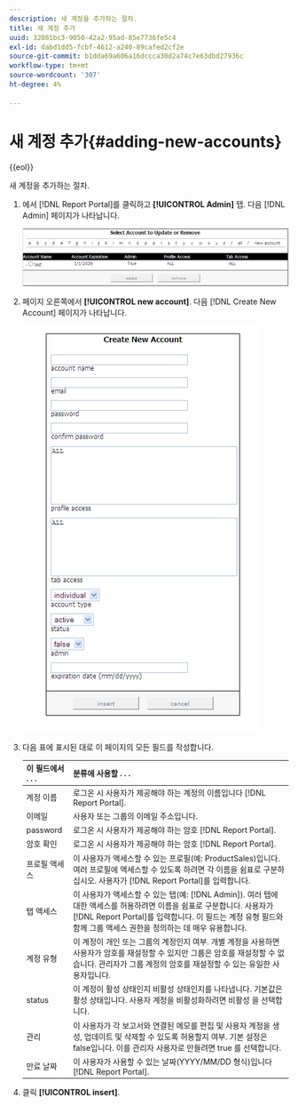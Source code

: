 ```yaml
---
description: 새 계정을 추가하는 절차.
title: 새 계정 추가
uuid: 32081bc3-9050-42a2-95ad-85e7736fe5c4
exl-id: dabd1dd5-fcbf-4612-a240-89cafed2cf2e
source-git-commit: b1dda69a606a16dccca30d2a74c7e63dbd27936c
workflow-type: tm+mt
source-wordcount: '307'
ht-degree: 4%

---
```


# 새 계정 추가{#adding-new-accounts}

{{eol}}

새 계정을 추가하는 절차.

1. 에서 [!DNL Report Portal]를 클릭하고 **[!UICONTROL Admin]** 탭. 다음 [!DNL Admin] 페이지가 나타납니다.

   ![](assets/report_admintag2.png)

1. 페이지 오른쪽에서 **[!UICONTROL new account]**. 다음 [!DNL Create New Account] 페이지가 나타납니다.

   ![단계 정보](assets/rptPort_scrn_AdminTab_createUser.png)

1. 다음 표에 표시된 대로 이 페이지의 모든 필드를 작성합니다.

   | 이 필드에서 . . . | 분류에 사용할 . . . |
   |---|---|
   | 계정 이름 | 로그온 시 사용자가 제공해야 하는 계정의 이름입니다 [!DNL Report Portal]. |
   | 이메일 | 사용자 또는 그룹의 이메일 주소입니다. |
   | password | 로그온 시 사용자가 제공해야 하는 암호 [!DNL Report Portal]. |
   | 암호 확인 | 로그온 시 사용자가 제공해야 하는 암호 [!DNL Report Portal]. |
   | 프로필 액세스 | 이 사용자가 액세스할 수 있는 프로필(예: ProductSales)입니다. 여러 프로필에 액세스할 수 있도록 하려면 각 이름을 쉼표로 구분하십시오. 사용자가 [!DNL Report Portal]를 입력합니다. |
   | 탭 액세스 | 이 사용자가 액세스할 수 있는 탭(예: [!DNL Admin]). 여러 탭에 대한 액세스를 허용하려면 이름을 쉼표로 구분합니다. 사용자가 [!DNL Report Portal]를 입력합니다. 이 필드는 계정 유형 필드와 함께 그룹 액세스 권한을 정의하는 데 매우 유용합니다. |
   | 계정 유형 | 이 계정이 개인 또는 그룹의 계정인지 여부. 개별 계정을 사용하면 사용자가 암호를 재설정할 수 있지만 그룹은 암호를 재설정할 수 없습니다. 관리자가 그룹 계정의 암호를 재설정할 수 있는 유일한 사용자입니다. |
   | status | 이 계정이 활성 상태인지 비활성 상태인지를 나타냅니다. 기본값은 활성 상태입니다. 사용자 계정을 비활성화하려면 비활성 을 선택합니다. |
   | 관리 | 이 사용자가 각 보고서와 연결된 메모를 편집 및 사용자 계정을 생성, 업데이트 및 삭제할 수 있도록 허용할지 여부. 기본 설정은 false입니다. 이를 관리자 사용자로 만들려면 true 를 선택합니다. |
   | 만료 날짜 | 이 사용자가 사용할 수 있는 날짜(YYYY/MM/DD 형식)입니다 [!DNL Report Portal]. |

1. 클릭 **[!UICONTROL insert]**.
